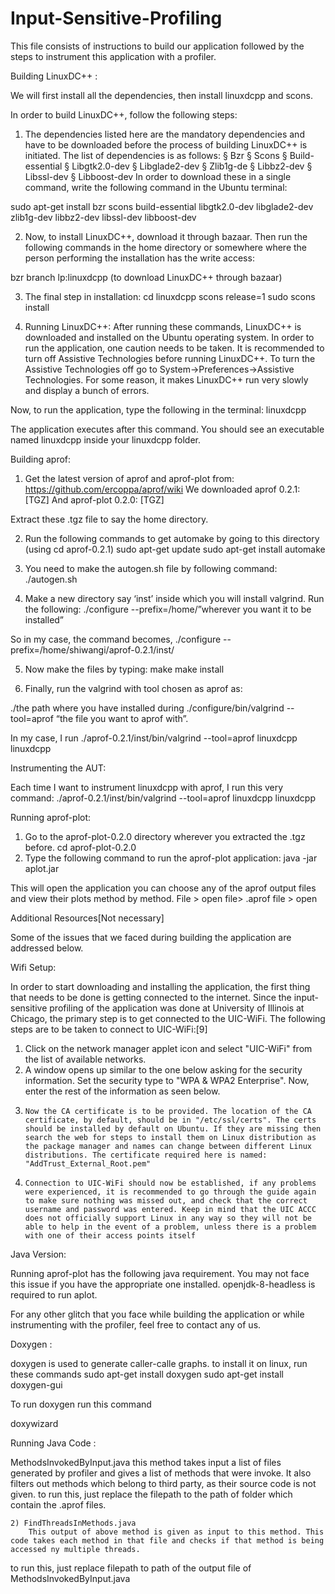 # Input-Sensitive-Profiling 
This file consists of instructions to build our application followed by the steps to instrument this application with a profiler.

Building LinuxDC++ :

We will first install all the dependencies, then install linuxdcpp and scons.

In order to build LinuxDC++, follow the following steps:
1. The dependencies listed here are the mandatory dependencies and have to be downloaded before the process of building LinuxDC++ is initiated. The list of dependencies is as follows:
§  Bzr
§  Scons
§  Build-essential
§  Libgtk2.0-dev
§  Libglade2-dev
§  Zlib1g-de
§  Libbz2-dev
§  Libssl-dev
§  Libboost-dev
In order to download these in a single command, write the following command in the Ubuntu terminal:

sudo apt-get install bzr scons build-essential libgtk2.0-dev libglade2-dev zlib1g-dev libbz2-dev libssl-dev libboost-dev

2. Now, to install LinuxDC++, download it through bazaar. Then run the following commands in the home directory or somewhere where the person performing the installation has the write access:

bzr branch lp:linuxdcpp (to download LinuxDC++ through bazaar)

3. The final step in installation:
cd linuxdcpp
scons release=1
sudo scons install

4. Running LinuxDC++: After running these commands, LinuxDC++ is downloaded and installed on the Ubuntu operating system. In order to run the application, one caution needs to be taken. It is recommended to turn off Assistive Technologies before running LinuxDC++. To turn the Assistive Technologies off go to System->Preferences->Assistive Technologies. For some reason, it makes LinuxDC++ run very slowly and display a bunch of errors.

Now, to run the application, type the following in the terminal:
linuxdcpp

The application executes after this command. You should see an executable named linuxdcpp inside your linuxdcpp folder.

Building aprof:

1. Get the latest version of aprof and aprof-plot from:
https://github.com/ercoppa/aprof/wiki
We downloaded aprof 0.2.1: [TGZ]
And aprof-plot 0.2.0: [TGZ]

Extract these .tgz file to say the home directory.

2. Run the following commands to get automake by going to this directory (using cd aprof-0.2.1)
   sudo apt-get update
   sudo apt-get install automake

3. You need to make the autogen.sh file by following command:
   ./autogen.sh

4. Make a new directory say ‘inst’ inside which you will install valgrind. Run the following:
   ./configure --prefix=/home/”wherever you want it to be installed”

So in my case, the command becomes, ./configure --prefix=/home/shiwangi/aprof-0.2.1/inst/

5. Now make the files by typing:
   make
   make install

6. Finally, run the valgrind with tool chosen as aprof as:

 ./the path where you have installed during ./configure/bin/valgrind --tool=aprof “the file you want    to aprof with”.

 In my case, I run ./aprof-0.2.1/inst/bin/valgrind --tool=aprof linuxdcpp linuxdcpp

Instrumenting the AUT:

Each time I want to instrument linuxdcpp with aprof, I run this very command:
./aprof-0.2.1/inst/bin/valgrind --tool=aprof linuxdcpp linuxdcpp

Running aprof-plot:

1. Go to the aprof-plot-0.2.0 directory wherever you extracted the .tgz before.
     cd aprof-plot-0.2.0 
2. Type the following command to run the aprof-plot application:
     java -jar aplot.jar

This will open the application you can choose any of the aprof output files and view their plots method by method.
File > open file> .aprof file > open


 
Additional Resources[Not necessary]
 
Some of the issues that we faced during building the application are addressed below.

Wifi Setup:

In order to start downloading and installing the application, the first thing that needs to be done is getting connected to the internet. Since the input-sensitive profiling of the application was done at University of Illinois at Chicago, the primary step is to get connected to the UIC-WiFi. The  following steps are to be taken to connect to UIC-WiFi:[9]
1) Click on the network manager applet icon and select "UIC-WiFi" from the list of available networks.
2) A window opens up similar to the one below asking for the security information. Set the security type to "WPA & WPA2 Enterprise". Now, enter the rest of the information as seen below.
3)     Now the CA certificate is to be provided. The location of the CA certificate, by default, should be in "/etc/ssl/certs". The certs should be installed by default on Ubuntu. If they are missing then search the web for steps to install them on Linux distribution as the package manager and names can change between different Linux distributions. The certificate required here is named: "AddTrust_External_Root.pem"
4)     Connection to UIC-WiFi should now be established, if any problems were experienced, it is recommended to go through the guide again to make sure nothing was missed out, and check that the correct username and password was entered. Keep in mind that the UIC ACCC does not officially support Linux in any way so they will not be able to help in the event of a problem, unless there is a problem with one of their access points itself

Java Version:

Running aprof-plot has the following java requirement. You may not face this issue if you have the appropriate one installed.
openjdk-8-headless is required to run aplot.


For any other glitch that you face while building the application or while instrumenting with the profiler, feel free to contact any of us. 


Doxygen :

doxygen is used to generate caller-calle  graphs. to install it on linux, run these commands 
sudo apt-get install doxygen
sudo apt-get install doxygen-gui

To run doxygen run this command

doxywizard

Running Java Code :

MethodsInvokedByInput.java
          this method takes input a list of files generated by profiler and gives a list of methods that were invoke. It also filters out methods which belong to third party, as their source code is not given.
to run this, just replace the filepath to the path of folder which contain the .aprof files.

    2) FindThreadsInMethods.java
        This output of above method is given as input to this method. This code takes each method in that file and checks if that method is being accessed ny multiple threads.
 to run this, just replace filepath to path of the output file of MethodsInvokedByInput.java
